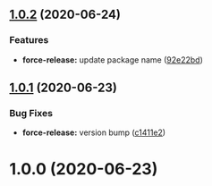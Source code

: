 ## [1.0.2](https://github.com/nterprise/eslint-config/compare/v1.0.1...v1.0.2) (2020-06-24)


### Features

* **force-release:** update package name ([92e22bd](https://github.com/nterprise/eslint-config/commit/92e22bda7c6217e27bcd24dabc382d64a09695d8))

## [1.0.1](https://github.com/nfrastructuredev/eslint-config/compare/v1.0.0...v1.0.1) (2020-06-23)


### Bug Fixes

* **force-release:** version bump ([c1411e2](https://github.com/nfrastructuredev/eslint-config/commit/c1411e2095ce4c8d2d2a1fd1cc999414a012851e))

# 1.0.0 (2020-06-23)
